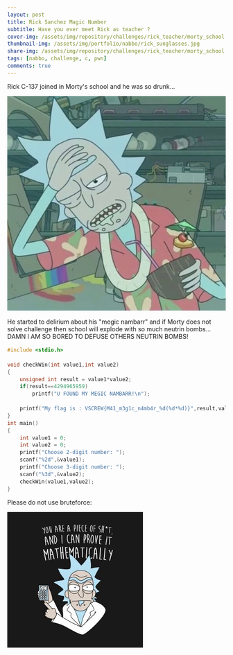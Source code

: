 ```yaml
---
layout: post
title: Rick Sanchez Magic Number
subtitle: Have you ever meet Rick as teacher ?
cover-img: /assets/img/repository/challenges/rick_teacher/morty_school.png
thumbnail-img: /assets/img/portfolio/nabbo/rick_sunglasses.jpg
share-img: /assets/img/repository/challenges/rick_teacher/morty_school.png
tags: [nabbo, challenge, c, pwn]
comments: true
---
```


Rick C-137 joined in Morty's school and he was so drunk...

![Rick Drunk](/assets/img/repository/challenges/rick_teacher/rick_drunk.jpg)

He started to delirium about his "megic nambarr" and if Morty does not solve challenge then school will explode with so much neutrin bombs... DAMN I AM SO BORED TO DEFUSE OTHERS NEUTRIN BOMBS!

```c
#include <stdio.h>

void checkWin(int value1,int value2)
{
    unsigned int result = value1*value2;
    if(result==4294965959)
        printf("U FOUND MY MEGIC NAMBARR!\n");
        
    printf("My flag is : VSCREW{M41_m3g1c_n4mb4r_%d(%d*%d)}",result,value1,value2);
}
int main()
{
    int value1 = 0;
    int value2 = 0;
    printf("Choose 2-digit number: ");
    scanf("%2d",&value1);
    printf("Choose 3-digit number: ");
    scanf("%3d",&value2);
    checkWin(value1,value2);
}
```

Please do not use bruteforce:

![Rick Math](/assets/img/repository/challenges/rick_teacher/rick_math.jpg)